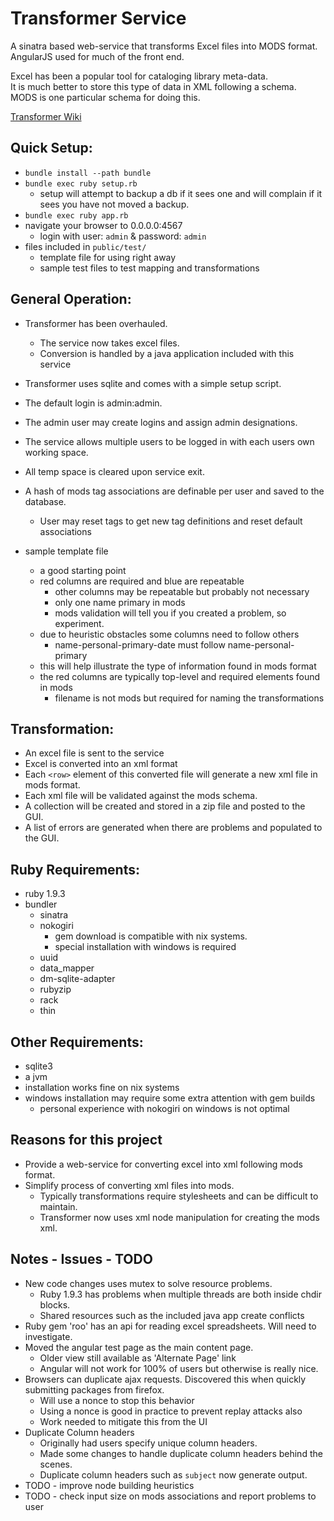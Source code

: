 Transformer Service
===================
A sinatra based web-service that transforms Excel files into MODS format.
AngularJS used for much of the front end.

Excel has been a popular tool for cataloging library meta-data.  
It is much better to store this type of data in XML following a schema.
MODS is one particular schema for doing this.

[Transformer Wiki](https://github.com/jonpitts/transformer/wiki)

Quick Setup:
------------
  * `bundle install --path bundle`
  * `bundle exec ruby setup.rb`
    * setup will attempt to backup a db if it sees one and will complain if it sees you have not moved a backup.
  * `bundle exec ruby app.rb`
  * navigate your browser to 0.0.0.0:4567
    * login with user: `admin` & password: `admin`
  * files included in `public/test/`
    * template file for using right away
    * sample test files to test mapping and transformations


General Operation:
------------------
  * Transformer has been overhauled.
    * The service now takes excel files.
    * Conversion is handled by a java application included with this service
  * Transformer uses sqlite and comes with a simple setup script.
  * The default login is admin:admin.
  * The admin user may create logins and assign admin designations.
  * The service allows multiple users to be logged in with each users own working space.
  * All temp space is cleared upon service exit.
  * A hash of mods tag associations are definable per user and saved to the database.
    * User may reset tags to get new tag definitions and reset default associations
  
  * sample template file
    * a good starting point
    * red columns are required and blue are repeatable
      * other columns may be repeatable but probably not necessary
      * only one name primary in mods
      * mods validation will tell you if you created a problem, so experiment.
    * due to heuristic obstacles some columns need to follow others
      * name-personal-primary-date must follow name-personal-primary
    * this will help illustrate the type of information found in mods format
    * the red columns are typically top-level and required elements found in mods
      * filename is not mods but required for naming the transformations
  
Transformation:
---------------
  * An excel file is sent to the service
  * Excel is converted into an xml format
  * Each `<row>` element of this converted file will generate a new xml file in mods format.
  * Each xml file will be validated against the mods schema.
  * A collection will be created and stored in a zip file and posted to the GUI.
  * A list of errors are generated when there are problems and populated to the GUI.
  
Ruby Requirements:
------------------
  * ruby 1.9.3
  * bundler
    * sinatra
    * nokogiri
      * gem download is compatible with nix systems.
      * special installation with windows is required
    * uuid
    * data_mapper
    * dm-sqlite-adapter
    * rubyzip
    * rack
    * thin
  
Other Requirements:
-------------------
  * sqlite3
  * a jvm
  * installation works fine on nix systems
  * windows installation may require some extra attention with gem builds
    * personal experience with nokogiri on windows is not optimal
  
Reasons for this project
------------------------
  * Provide a web-service for converting excel into xml following mods format.
  * Simplify process of converting xml files into mods.
    * Typically transformations require stylesheets and can be difficult to maintain.
    * Transformer now uses xml node manipulation for creating the mods xml.
    
Notes - Issues - TODO
---------------------
  * New code changes uses mutex to solve resource problems.
    * Ruby 1.9.3 has problems when multiple threads are both inside chdir blocks.
    * Shared resources such as the included java app create conflicts
  * Ruby gem 'roo' has an api for reading excel spreadsheets.  Will need to investigate.
  * Moved the angular test page as the main content page.
    * Older view still available as 'Alternate Page' link
    * Angular will not work for 100% of users but otherwise is really nice.
  * Browsers can duplicate ajax requests. Discovered this when quickly submitting packages from firefox.
    * Will use a nonce to stop this behavior
    * Using a nonce is good in practice to prevent replay attacks also
    * Work needed to mitigate this from the UI
  * Duplicate Column headers
    * Originally had users specify unique column headers.
    * Made some changes to handle duplicate column headers behind the scenes.
    * Duplicate column headers such as `subject` now generate output.
  * TODO - improve node building heuristics
  * TODO - check input size on mods associations and report problems to user
